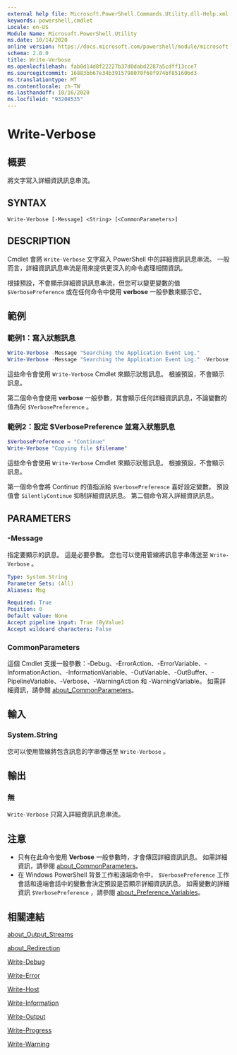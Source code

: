 ```yaml
---
external help file: Microsoft.PowerShell.Commands.Utility.dll-Help.xml
keywords: powershell,cmdlet
Locale: en-US
Module Name: Microsoft.PowerShell.Utility
ms.date: 10/14/2020
online version: https://docs.microsoft.com/powershell/module/microsoft.powershell.utility/write-verbose?view=powershell-7.1&WT.mc_id=ps-gethelp
schema: 2.0.0
title: Write-Verbose
ms.openlocfilehash: fab0d14d8f22227b37d0dabd2287a5cdff13cce7
ms.sourcegitcommit: 16883bb67e34b3915798070f60f974bf85160bd3
ms.translationtype: MT
ms.contentlocale: zh-TW
ms.lasthandoff: 10/16/2020
ms.locfileid: "93208535"
---
```

# Write-Verbose

## 概要
將文字寫入詳細資訊訊息串流。

## SYNTAX

```
Write-Verbose [-Message] <String> [<CommonParameters>]
```

## DESCRIPTION

Cmdlet 會將 `Write-Verbose` 文字寫入 PowerShell 中的詳細資訊訊息串流。 一般而言，詳細資訊訊息串流是用來提供更深入的命令處理相關資訊。

根據預設，不會顯示詳細資訊訊息串流，但您可以變更變數的值 `$VerbosePreference` 或在任何命令中使用 **verbose** 一般參數來顯示它。

## 範例

### 範例1：寫入狀態訊息

```powershell
Write-Verbose -Message "Searching the Application Event Log."
Write-Verbose -Message "Searching the Application Event Log." -Verbose
```

這些命令會使用 `Write-Verbose` Cmdlet 來顯示狀態訊息。 根據預設，不會顯示訊息。

第二個命令會使用 **verbose** 一般參數，其會顯示任何詳細資訊訊息，不論變數的值為何 `$VerbosePreference` 。

### 範例2：設定 $VerbosePreference 並寫入狀態訊息

```powershell
$VerbosePreference = "Continue"
Write-Verbose "Copying file $filename"
```

這些命令會使用 `Write-Verbose` Cmdlet 來顯示狀態訊息。 根據預設，不會顯示訊息。

第一個命令會將 Continue 的值指派給 `$VerbosePreference` 喜好設定變數。 預設值會 `SilentlyContinue` 抑制詳細資訊訊息。 第二個命令寫入詳細資訊訊息。

## PARAMETERS

### -Message

指定要顯示的訊息。 這是必要參數。 您也可以使用管線將訊息字串傳送至 `Write-Verbose` 。

```yaml
Type: System.String
Parameter Sets: (All)
Aliases: Msg

Required: True
Position: 0
Default value: None
Accept pipeline input: True (ByValue)
Accept wildcard characters: False
```

### CommonParameters

這個 Cmdlet 支援一般參數：-Debug、-ErrorAction、-ErrorVariable、-InformationAction、-InformationVariable、-OutVariable、-OutBuffer、-PipelineVariable、-Verbose、-WarningAction 和 -WarningVariable。 如需詳細資訊，請參閱 [about_CommonParameters](../Microsoft.PowerShell.Core/About/about_CommonParameters.md)。

## 輸入

### System.String

您可以使用管線將包含訊息的字串傳送至 `Write-Verbose` 。

## 輸出

### 無

`Write-Verbose` 只寫入詳細資訊訊息串流。

## 注意

- 只有在此命令使用 **Verbose** 一般參數時，才會傳回詳細資訊訊息。 如需詳細資訊，請參閱 [about_CommonParameters](https://go.microsoft.com/fwlink/?LinkID=113216)。
- 在 Windows PowerShell 背景工作和遠端命令中， `$VerbosePreference` 工作會話和遠端會話中的變數會決定預設是否顯示詳細資訊訊息。
  如需變數的詳細資訊 `$VerbosePreference` ，請參閱 [about_Preference_Variables](../Microsoft.PowerShell.Core/About/about_Preference_Variables.md)。

## 相關連結

[about_Output_Streams](../Microsoft.PowerShell.Core/About/about_Output_Streams.md)

[about_Redirection](../Microsoft.PowerShell.Core/About/about_Redirection.md)

[Write-Debug](Write-Debug.md)

[Write-Error](Write-Error.md)

[Write-Host](Write-Host.md)

[Write-Information](Write-Information.md)

[Write-Output](Write-Output.md)

[Write-Progress](Write-Progress.md)

[Write-Warning](Write-Warning.md)

